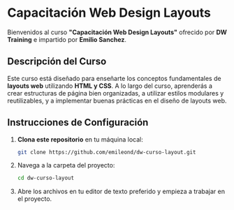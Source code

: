 # Capacitación Web Design Layouts

Bienvenidos al curso **"Capacitación Web Design Layouts"** ofrecido por **DW Training** e impartido por **Emilio Sanchez**.

## Descripción del Curso

Este curso está diseñado para enseñarte los conceptos fundamentales de **layouts web** utilizando **HTML y CSS**. A lo largo del curso, aprenderás a crear estructuras de página bien organizadas, a utilizar estilos modulares y reutilizables, y a implementar buenas prácticas en el diseño de layouts web.

## Instrucciones de Configuración

1. **Clona este repositorio** en tu máquina local:

   ```bash
   git clone https://github.com/emileond/dw-curso-layout.git

   ```

2. Navega a la carpeta del proyecto:

   ```bash
   cd dw-curso-layout
   ```

3. Abre los archivos en tu editor de texto preferido y empieza a trabajar en el proyecto.
